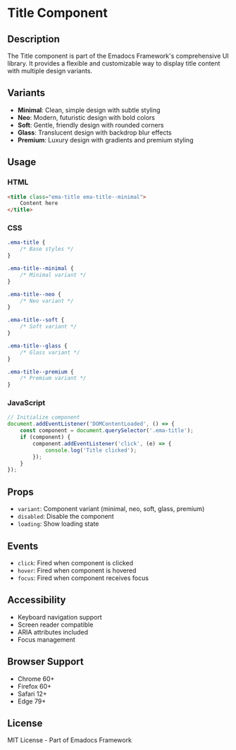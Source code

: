 # Title Component

## Description
The Title component is part of the Emadocs Framework's comprehensive UI library. It provides a flexible and customizable way to display title content with multiple design variants.

## Variants
- **Minimal**: Clean, simple design with subtle styling
- **Neo**: Modern, futuristic design with bold colors
- **Soft**: Gentle, friendly design with rounded corners
- **Glass**: Translucent design with backdrop blur effects
- **Premium**: Luxury design with gradients and premium styling

## Usage

### HTML
```html
<title class="ema-title ema-title--minimal">
    Content here
</title>
```

### CSS
```css
.ema-title {
    /* Base styles */
}

.ema-title--minimal {
    /* Minimal variant */
}

.ema-title--neo {
    /* Neo variant */
}

.ema-title--soft {
    /* Soft variant */
}

.ema-title--glass {
    /* Glass variant */
}

.ema-title--premium {
    /* Premium variant */
}
```

### JavaScript
```javascript
// Initialize component
document.addEventListener('DOMContentLoaded', () => {
    const component = document.querySelector('.ema-title');
    if (component) {
        component.addEventListener('click', (e) => {
            console.log('Title clicked');
        });
    }
});
```

## Props
- `variant`: Component variant (minimal, neo, soft, glass, premium)
- `disabled`: Disable the component
- `loading`: Show loading state

## Events
- `click`: Fired when component is clicked
- `hover`: Fired when component is hovered
- `focus`: Fired when component receives focus

## Accessibility
- Keyboard navigation support
- Screen reader compatible
- ARIA attributes included
- Focus management

## Browser Support
- Chrome 60+
- Firefox 60+
- Safari 12+
- Edge 79+

## License
MIT License - Part of Emadocs Framework
